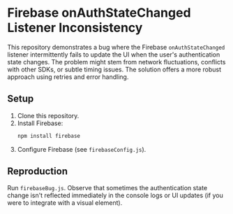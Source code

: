 # Firebase onAuthStateChanged Listener Inconsistency

This repository demonstrates a bug where the Firebase `onAuthStateChanged` listener intermittently fails to update the UI when the user's authentication state changes. The problem might stem from network fluctuations, conflicts with other SDKs, or subtle timing issues. The solution offers a more robust approach using retries and error handling.

## Setup

1.  Clone this repository.
2.  Install Firebase:
    ```bash
    npm install firebase
    ```
3.  Configure Firebase (see `firebaseConfig.js`).

## Reproduction

Run `firebaseBug.js`. Observe that sometimes the authentication state change isn't reflected immediately in the console logs or UI updates (if you were to integrate with a visual element).